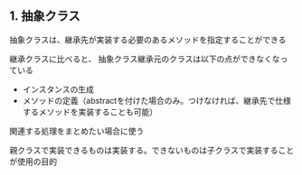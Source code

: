 ## 1. 抽象クラス

抽象クラスは、継承先が実装する必要のあるメソッドを指定することができる

継承クラスに比べると、
抽象クラス継承元のクラスは以下の点ができなくなっている

- インスタンスの生成
- メソッドの定義（abstractを付けた場合のみ。つけなければ、継承先で仕様するメソッドを実装することも可能）

関連する処理をまとめたい場合に使う

親クラスで実装できるものは実装する。できないものは子クラスで実装することが使用の目的
